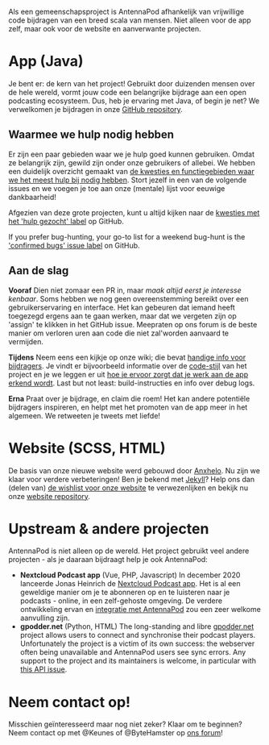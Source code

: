Als een gemeenschapsproject is AntennaPod afhankelijk van vrijwillige code
bijdragen van een breed scala van mensen. Niet alleen voor de app zelf, maar ook
voor de website en aanverwante projecten.

# App (Java)

Je bent er: de kern van het project! Gebruikt door duizenden mensen over de hele
wereld, vormt jouw code een belangrijke bijdrage aan een open podcasting
ecosysteem. Dus, heb je ervaring met Java, of begin je net? We verwelkomen je
bijdragen in onze [GitHub repository](https://github.com/AntennaPod/AntennaPod).

## Waarmee we hulp nodig hebben

Er zijn een paar gebieden waar we je hulp goed kunnen gebruiken. Omdat ze
belangrijk zijn, gewild zijn onder onze gebruikers of allebei. We hebben een
duidelijk overzicht gemaakt van [de kwesties en functiegebieden waar we het
meest hulp bij nodig hebben](https://github.com/AntennaPod/AntennaPod/projects/2).
Stort jezelf in een van de volgende issues en we voegen je toe aan onze
(mentale) lijst voor eeuwige dankbaarheid!

Afgezien van deze grote projecten, kunt u altijd kijken naar de [kwesties
met het 'hulp gezocht' label](https://github.com/AntennaPod/AntennaPod/labels/help%20wanted)
op GitHub.

If you prefer bug-hunting, your go-to list for a weekend bug-hunt is the
['confirmed bugs' issue label](https://github.com/AntennaPod/AntennaPod/labels/Type%3A%20Confirmed%20bug)
on GitHub.

## Aan de slag

**Vooraf** Dien niet zomaar een PR in, maar *maak altijd eerst je interesse
kenbaar*. Soms hebben we nog geen overeenstemming bereikt over een
gebruikerservaring en interface. Het kan gebeuren dat iemand heeft toegezegd
ergens aan te gaan werken, maar dat we vergeten zijn op 'assign' te klikken in
het GitHub issue. Meepraten op ons forum is de beste manier om verloren uren aan
code die niet zal'worden aanvaard te vermijden.

**Tijdens** Neem eens een kijkje op onze wiki; die bevat [handige info voor
bijdragers](https://github.com/AntennaPod/AntennaPod/wiki). Je vindt er
bijvoorbeeld informatie over de [code-stijl](https://github.com/AntennaPod/AntennaPod/wiki/Code-style)
van het project en je we leggen er uit [hoe je ervoor zorgt dat je werk aan
de app erkend wordt](https://github.com/AntennaPod/AntennaPod/wiki/Getting-accredited-on-the-Contributors-page).
Last but not least: build-instructies en info over debug logs.

**Erna** Praat over je bijdrage, en claim die roem! Het kan andere potentiële
bijdragers inspireren, en helpt met het promoten van de app meer in het
algemeen. We retweeten je tweets met liefde!

# Website (SCSS, HTML)

De basis van onze nieuwe website werd gebouwd door [Anxhelo](https://lushka.al).
Nu zijn we klaar voor verdere verbeteringen! Ben je bekend met [Jekyll](https://jekyllrb.com/)?
Help ons dan (delen van) [de wishlist voor onze website](https://forum.antennapod.org/t/sitemap-for-the-new-website/240)
te verwezenlijken en bekijk nu onze [website repository](https://github.com/AntennaPod/antennapod.github.io).

# Upstream & andere projecten

AntennaPod is niet alleen op de wereld. Het project gebruikt veel andere
projecten - als je daaraan bijdraagt help je ook AntennaPod:

* **Nextcloud Podcast app** (Vue, PHP, Javascript) In december 2020 lanceerde
Jonas Heinrich de [Nextcloud Podcast app](https://apps.nextcloud.com/apps/podcast).
Het is al een geweldige manier om je te abonneren op en te luisteren naar je
podcasts - online, in een zelf-gehoste omgeving. De verdere ontwikkeling ervan
en [integratie met AntennaPod](https://git.project-insanity.org/onny/nextcloud-app-podcast/-/issues/103)
zou een zeer welkome aanvulling zijn.
* **gpodder.net** (Python, HTML) The long-standing and libre [gpodder.net](https://gpodder.net/)
project allows users to connect and synchronise their podcast players.
Unfortunately the project is a victim of its own success: the webserver often
being unavailable and AntennaPod users see sync errors. Any support to the
project and its maintainers is welcome, in particular with [this API issue](https://github.com/gpodder/mygpo/issues/128).

# Neem contact op!

Misschien geïnteresseerd maar nog niet zeker? Klaar om te beginnen? Neem contact
op met @Keunes of @ByteHamster op [ons forum](https://forum.antennapod.org)!
